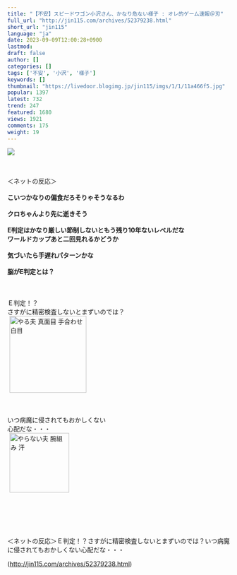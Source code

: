 ```yaml
---
title: "【不安】スピードワゴン小沢さん、かなり危ない様子 : オレ的ゲーム速報＠刃"
full_url: "http://jin115.com/archives/52379238.html"
short_url: "jin115"
language: "ja"
date: 2023-09-09T12:00:28+0900
lastmod: 
draft: false
author: []
categories: []
tags: ['不安', '小沢', '様子']
keywords: []
thumbnail: "https://livedoor.blogimg.jp/jin115/imgs/1/1/11a466f5.jpg"
popular: 1397
latest: 732
trend: 247
featured: 1680
views: 1921
comments: 175
weight: 19
---
```


![](https://livedoor.blogimg.jp/jin115/imgs/1/1/11a466f5.jpg)

<div><a name='more'></a> <br> <br> ＜ネットの反応＞<br> <br> <b>こいつかなりの偏食だろそりゃそうなるわ<br> </b><br> <b>クロちゃんより先に逝きそう</b><br> <br> <b>E判定はかなり厳しい節制しないともう残り10年ないレベルだな<br> ワールドカップあと二回見れるかどうか<br> </b><br> <b>気づいたら手遅れパターンかな</b><br> <b><br> 脳がE判定とは？</b><br> <br> <br> <br> Ｅ判定！？<br> さすがに精密検査しないとまずいのでは？<br> <img src='https://livedoor.blogimg.jp/jin115/imgs/7/4/7410e25e.gif' alt='やる夫 真面目 手合わせ 白目' width='174' border='0' hspace='5' class='pict'><br> <br> <br> <br> いつ病魔に侵されてもおかしくない<br> 心配だな・・・<br> <img src='https://livedoor.blogimg.jp/jin115/imgs/0/4/04ee80e6.gif' alt='やらない夫 腕組み 汗' width='135' border='0' hspace='5' class='pict'><br> <br> <br> <br> <br> <br> <p>＜ネットの反応＞Ｅ判定！？さすがに精密検査しないとまずいのでは？いつ病魔に侵されてもおかしくない心配だな・・・</p></div>

(http://jin115.com/archives/52379238.html)
